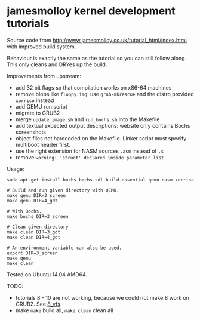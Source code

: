 # jamesmolloy kernel development tutorials

Source code from <http://www.jamesmolloy.co.uk/tutorial_html/index.html> with improved build system.

Behaviour is exactly the same as the tutorial so you can still follow along. This only cleans and DRYes up the build.

Improvements from upstream:

- add 32 bit flags so that compilation works on x86-64 machines
- remove blobs like `floppy.img`: use `grub-mkrescue` and the distro provided `xorriso` instead
- add QEMU run script
- migrate to GRUB2
- merge `update_image.sh` and `run_bochs.sh` into the Makefile
- add textual expected output descriptions: website only contains Bochs screenshots
- object files not hardcoded on the Makefile. Linker script must specify multiboot header first.
- use the right extension for NASM sources `.asm` instead of `.s`
- remove `warning: 'struct' declared inside parameter list`

Usage:

    sudo apt-get install bochs bochs-sdl build-essential qemu nasm xorriso

    # Build and run given directory with QEMU.
    make qemu DIR=3_screen
    make qemu DIR=4_gdt

    # With Bochs.
    make bochs DIR=3_screen

    # Clean given directory
    make clean DIR=3_gdt
    make clean DIR=4_gdt

    # An environment variable can also be used.
    export DIR=3_screen
    make qemu
    make clean

Tested on Ubuntu 14.04 AMD64.

TODO:

- tutorials 8 - 10 are not working, because we could not make 8 work on GRUB2. See [8_vfs](8_vfs/README.md).
- make `make` build all, `make clean` clean all
